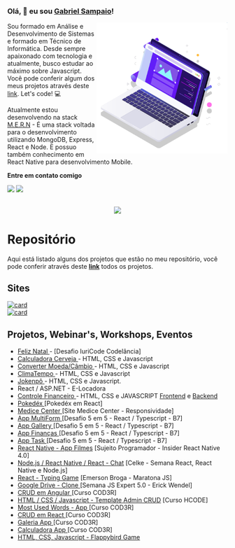 ### Olá, 🤘 eu sou <a href="https://gabrielsampaio7.github.io/portfolio/">Gabriel Sampaio</a>!

<img src="pc.svg" min-width="300px" max-width="300px" width="300px" align="right" alt="Computador">

<p align="left"> 
  Sou formado em Análise e Desenvolvimento de Sistemas e formado em Técnico de Informática. Desde sempre apaixonado com tecnologia e atualmente, busco estudar ao máximo sobre Javascript. Você pode conferir algum dos meus projetos através deste <a href="https://github.com/GabrielSampaio7?tab=repositories">link</a>. Let's code! 💻
</p>

<p align="left">
  Atualmente estou desenvolvendo na stack <a href="https://upflow.me/entendendo-o-mern-stack-o-que-e/">M.E.R.N</a> - É uma stack voltada para o desenvolvimento utilizando MongoDB, Express, React e Node. E possuo também conhecimento em React Native para desenvolvimento Mobile.  
</p>

<p align="left"><strong>Entre em contato comigo</strong></p>

<div align="left"> 
  <a href = "mailto:sampaiogabriel777@hotmail.com"><img src="https://img.shields.io/badge/-Gmail-%23333?style=for-the-badge&logo=gmail&logoColor=white" target="_blank"></a>
  <a href="https://www.linkedin.com/in/gabrielsampaiolimadearaujo/" target="_blank"><img src="https://img.shields.io/badge/-LinkedIn-%230077B5?style=for-the-badge&logo=linkedin&logoColor=white" target="_blank"></a> 
</div>

##

<div align="center">
 <a href="https://github.com/GabrielSampaio7"></a>
  <img height="180em" src="https://github-readme-stats.vercel.app/api/top-langs/?username=gabrielsampaio7&layout=compact&langs_count=7&theme=dracula"/>
</div>

# Repositório

Aqui está listado alguns dos projetos que estão no meu repositório, você pode conferir através deste <strong><a href="https://github.com/GabrielSampaio7?tab=repositories">link</a></strong> todos os projetos.

## Sites 
  [![card](https://github-readme-stats.vercel.app/api/pin/?username=GabrielSampaio7&repo=jokenpo)](https://github.com/GabrielSampaio7/jokenpo) 
  <br />
  [![card](https://github-readme-stats.vercel.app/api/pin/?username=GabrielSampaio7&repo=climatempo)](https://github.com/GabrielSampaio7/climatempo)

## Projetos, Webinar's, Workshops, Eventos
- <a href="https://gabrielsampaio7.github.io/site-feliz-natal/"> Feliz Natal </a> - [Desafio IuriCode Codelância]
- <a href="https://github.com/GabrielSampaio7/calculadora-cerveja"> Calculadora Cerveja </a> - HTML, CSS e Javascript
- <a href="https://github.com/GabrielSampaio7/converter-moeda"> Converter Moeda/Câmbio </a> - HTML, CSS e Javascript
- <a href="https://github.com/GabrielSampaio7/climatempo"> ClimaTempo </a> - HTML, CSS e Javascript
- <a href="https://github.com/GabrielSampaio7/jokenpo"> Jokenpô </a> - HTML, CSS e Javascript.
- React / ASP.NET - E-Locadora
- <a href="https://github.com/GabrielSampaio7/controle-financeiro-js"> Controle Financeiro </a> - HTML, CSS e JAVASCRIPT 
<a href="https://github.com/GabrielSampaio7/frontend--e-locadora">Frontend</a> e <a href="https://github.com/GabrielSampaio7/webapi--e-locadora">Backend</a>
- <a href="https://github.com/GabrielSampaio7/pokedex"> Pokedéx </a> [Pokedéx em React]
- <a href="https://github.com/GabrielSampaio7/site-medicecenter"> Medice Center </a> [Site Medice Center - Responsividade]
- <a href="https://github.com/GabrielSampaio7/app-multiform-react"> App MultiForm </a> [Desafio 5 em 5 - React / Typescript - B7]
- <a href="https://github.com/GabrielSampaio7/app-galleryphotos"> App Gallery </a> [Desafio 5 em 5 - React / Typescript - B7]
- <a href="https://github.com/GabrielSampaio7/app-financas"> App Finanças </a> [Desafio 5 em 5 - React / Typescript - B7]
- <a href="https://github.com/GabrielSampaio7/app-task"> App Task </a> [Desafio 5 em 5 - React / Typescript - B7]
- <a href="https://github.com/GabrielSampaio7/insider-react-native-4.0-sujeitoprogramador">React Native - App Filmes</a> [Sujeito Programador - Insider React Native 4.0]
- <a href="https://github.com/GabrielSampaio7/celke-chat-react">Node.js / React Native / React - Chat</a> [Celke - Semana React, React Native e Node.js]
- <a href="https://github.com/GabrielSampaio7/maratonajs-emersonbroga-typing-game">React - Typing Game</a> [Emerson Broga - Maratona JS]
- <a href="https://github.com/GabrielSampaio7/semana-js-expert05"> Google Drive - Clone </a> [Semana JS Expert 5.0 - Erick Wendel]
- <a href="https://github.com/GabrielSampaio7/crud-angular-cod3r"> CRUD em Angular </a> [Curso COD3R]
- <a href="https://github.com/GabrielSampaio7/crud-full-hcode">HTML / CSS / Javascript - Template Admin CRUD</a> [Curso HCODE]
- <a href="https://github.com/GabrielSampaio7/most-used-words-cod3r">Most Used Words - App </a> [Curso COD3R]
- <a href="https://github.com/GabrielSampaio7/crud-react-cod3r"> CRUD em React </a> [Curso COD3R]
- <a href="https://github.com/GabrielSampaio7/projetogaleria-cod3r"> Galeria App </a> [Curso COD3R]
- <a href="https://github.com/GabrielSampaio7/projetocalculadora-cod3r"> Calculadora App </a> [Curso COD3R]
- <a href="https://github.com/GabrielSampaio7/flappybird-game">HTML, CSS, Javascript - Flappybird Game</a>

